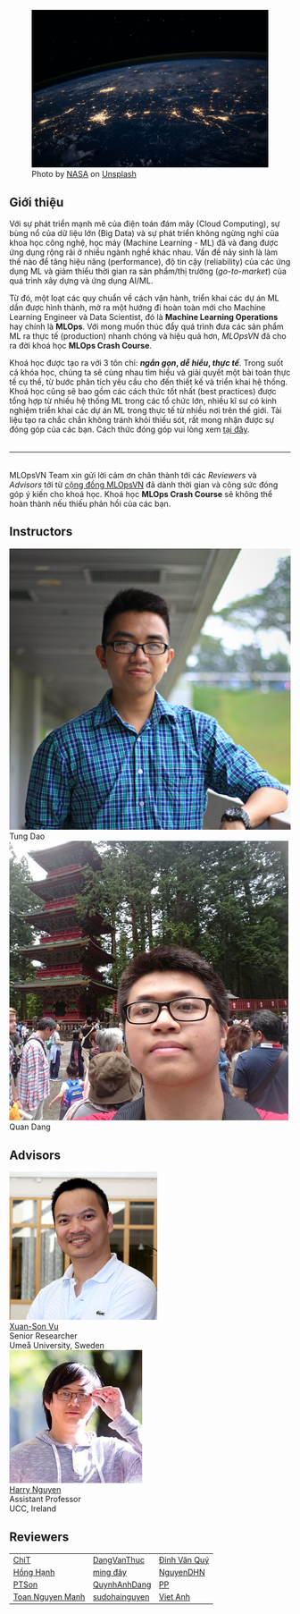 <figure>
    <img src="../assets/images/mlops-crash-course/index/changing-world.jpg" loading="lazy"/>
    <figcaption>Photo by <a href="https://unsplash.com/@nasa?utm_source=unsplash&utm_medium=referral&utm_content=creditCopyText">NASA</a> on <a href="https://unsplash.com/s/photos/world?utm_source=unsplash&utm_medium=referral&utm_content=creditCopyText">Unsplash</a></figcaption>
</figure>

## Giới thiệu

Với sự phát triển mạnh mẽ của điện toán đám mây (Cloud Computing), sự bùng nổ của dữ liệu lớn (Big Data) và sự phát triển không ngừng nghỉ của khoa học công nghệ, học máy (Machine Learning - ML) đã và đang được ứng dụng rộng rãi ở nhiều ngành nghề khác nhau. Vấn đề nảy sinh là làm thế nào để tăng hiệu năng (performance), độ tin cậy (reliability) của các ứng dụng ML và giảm thiểu thời gian ra sản phẩm/thị trường (_go-to-market_) của quá trình xây dựng và ứng dụng AI/ML.

Từ đó, một loạt các quy chuẩn về cách vận hành, triển khai các dự án ML dần được hình thành, mở ra một hướng đi hoàn toàn mới cho Machine Learning Engineer và Data Scientist, đó là **Machine Learning Operations** hay chính là **MLOps**. Với mong muốn thúc đẩy quá trình đưa các sản phẩm ML ra thực tế (production) nhanh chóng và hiệu quả hơn, _MLOpsVN_ đã cho ra đời khoá học **MLOps Crash Course**.

Khoá học được tạo ra với 3 tôn chỉ: **_ngắn gọn_, _dễ hiểu_, _thực tế_**. Trong suốt cả khóa học, chúng ta sẽ cùng nhau tìm hiểu và giải quyết một bài toán thực tế cụ thể, từ bước phân tích yêu cầu cho đến thiết kế và triển khai hệ thống. Khoá học cũng sẽ bao gồm các cách thức tốt nhất (best practices) được tổng hợp từ nhiều hệ thống ML trong các tổ chức lớn, nhiều kĩ sư có kinh nghiệm triển khai các dự án ML trong thực tế từ nhiều nơi trên thế giới. Tài liệu tạo ra chắc chắn không tránh khỏi thiếu sót, rất mong nhận được sự đóng góp của các bạn. Cách thức đóng góp vui lòng xem [tại đây](../CONTRIBUTING.html).

<hr style="margin-top: 2rem; margin-bottom: 2rem;">

MLOpsVN Team xin gửi lời cảm ơn chân thành tới các _Reviewers_ và _Advisors_ tới từ [cộng đồng MLOpsVN](https://www.facebook.com/groups/mlopsvn) đã dành thời gian và công sức đóng góp ý kiến cho khoá học. Khoá học **MLOps Crash Course** sẽ không thể hoàn thành nếu thiếu phản hồi của các bạn.

## Instructors

<div class="multi-bio-cards">
    <div class="bio-card">
        <img src="../assets/images/mlops-crash-course/index/tung-dao.jpg" loading="lazy" class="bio-avatar"/>
        <div class="bio-title">Tung Dao</div>
        <a class="bio-social-link" href="https://www.linkedin.com/in/tungdao17/" target="_blank">
            <object class="bio-social-icon" type="image/svg+xml" data="../assets/images/mlops-crash-course/index/linkedin.svg"></object>
        </a>
        <a class="bio-social-link" href="https://github.com/dao-duc-tung" target="_blank">
            <object class="bio-social-icon" type="image/svg+xml" data="../assets/images/mlops-crash-course/index/github.svg"></object>
        </a>
    </div>
    <div class="bio-card">
        <img src="../assets/images/mlops-crash-course/index/quan-dang.jpeg" loading="lazy" class="bio-avatar"/>
        <div class="bio-title">Quan Dang</div>
        <a class="bio-social-link" href="https://www.linkedin.com/in/quan-dang/" target="_blank">
            <object class="bio-social-icon" type="image/svg+xml" data="../assets/images/mlops-crash-course/index/linkedin.svg"></object>
        </a>
        <a class="bio-social-link" href="https://github.com/quan-dang" target="_blank">
            <object class="bio-social-icon" type="image/svg+xml" data="../assets/images/mlops-crash-course/index/github.svg"></object>
        </a>
    </div>
</div>

## Advisors

<div class="multi-bio-cards">
    <div class="bio-card">
        <img src="../assets/images/mlops-crash-course/index/xuan-son-vu.png" loading="lazy" class="bio-avatar"/>
        <div class="bio-title">
            <a href="https://people.cs.umu.se/sonvx/" target="_blank">
                Xuan-Son Vu
            </a>
        </div>
        <div class="bio-sub-title">Senior Researcher</div>
        <div class="bio-sub-title">Umeå University, Sweden</div>
    </div>
    <div class="bio-card">
        <img src="../assets/images/mlops-crash-course/index/harry-nguyen.jpeg" loading="lazy" class="bio-avatar"/>
        <div class="bio-title">
            <a href="https://www.gla.ac.uk/schools/computing/staff/index.html/staffcontact/person/4edfeeed8696#" target="_blank">
                Harry Nguyen
            </a>
        </div>
        <div class="bio-sub-title">Assistant Professor</div>
        <div class="bio-sub-title">UCC, Ireland</div>
    </div>
</div>

## Reviewers

|                                                                             |                                                                      |                                                     |
| --------------------------------------------------------------------------- | -------------------------------------------------------------------- | --------------------------------------------------- |
| [ChiT](https://www.linkedin.com/in/chi-tran-98002b25a/)                     | [DangVanThuc](https://www.linkedin.com/in/thuc-dang-611074248/)      | [Đinh Văn Quý](https://www.linkedin.com/in/dvquy/)  |
| [Hồng Hạnh](https://www.facebook.com/hanh.nhan0710/)                        | [ming đây](#)                                                        | [NguyenDHN](https://www.linkedin.com/in/nguyendhn/) |
| [PTSon](https://www.linkedin.com/in/phạm-trung-sơn)                         | [QuynhAnhDang](https://www.linkedin.com/in/quynh-anh-dang-688594216) | [PP](https://www.linkedin.com/in/primepake/)        |
| [Toan Nguyen Manh](https://www.linkedin.com/in/toan-nguyen-manh-14b33b145/) | [sudohainguyen](https://github.com/sudohainguyen)                    | [Viet Anh](https://aicurious.io/)                   |
